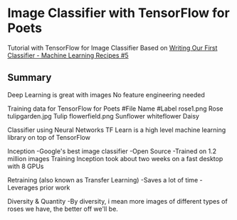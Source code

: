 # Image Classifier with TensorFlow for Poets
Tutorial with TensorFlow for Image Classifier
Based on [Writing Our First Classifier - Machine Learning Recipes #5](https://www.youtube.com/watch?v=AoeEHqVSNOw)

## Summary
Deep Learning is great with images
No feature engineering needed

Training data for TensorFlow for Poets
#File Name      #Label
rose1.png       Rose
tulipgarden.jpg Tulip
flowerfield.png Sunflower
whiteflower     Daisy

Classifier using Neural Networks
TF Learn is a high level machine learning library on top of TensorFlow

Inception
-Google's best image classifier
-Open Source
-Trained on 1.2 million images
 Training Inception took about two weeks on a fast desktop with 8 GPUs

 Retraining (also known as Transfer Learning)
 -Saves a lot of time
 -Leverages prior work

 Diversity & Quantity
 -By diversity, i mean more images of different types of roses we have, the better off
 we'll be.